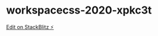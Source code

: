 # workspacecss-2020-xpkc3t

[Edit on StackBlitz ⚡️](https://stackblitz.com/edit/workspacecss-2020-xpkc3t)